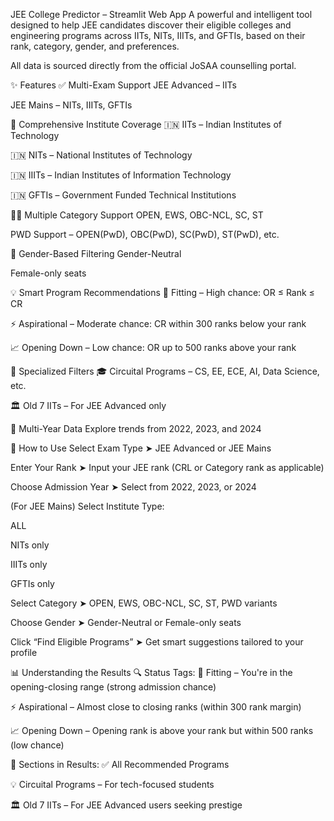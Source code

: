 JEE College Predictor – Streamlit Web App
A powerful and intelligent tool designed to help JEE candidates discover their eligible colleges and engineering programs across IITs, NITs, IIITs, and GFTIs, based on their rank, category, gender, and preferences.

All data is sourced directly from the official JoSAA counselling portal.

✨ Features
✅ Multi-Exam Support
JEE Advanced – IITs

JEE Mains – NITs, IIITs, GFTIs

🏫 Comprehensive Institute Coverage
🇮🇳 IITs – Indian Institutes of Technology

🇮🇳 NITs – National Institutes of Technology

🇮🇳 IIITs – Indian Institutes of Information Technology

🇮🇳 GFTIs – Government Funded Technical Institutions

🧑‍🏫 Multiple Category Support
OPEN, EWS, OBC-NCL, SC, ST

PWD Support – OPEN(PwD), OBC(PwD), SC(PwD), ST(PwD), etc.

🚻 Gender-Based Filtering
Gender-Neutral

Female-only seats

💡 Smart Program Recommendations
🎯 Fitting – High chance: OR ≤ Rank ≤ CR

⚡ Aspirational – Moderate chance: CR within 300 ranks below your rank

📈 Opening Down – Low chance: OR up to 500 ranks above your rank

🧠 Specialized Filters
🎓 Circuital Programs – CS, EE, ECE, AI, Data Science, etc.

🏛️ Old 7 IITs – For JEE Advanced only

📅 Multi-Year Data
Explore trends from 2022, 2023, and 2024

🚀 How to Use
Select Exam Type
➤ JEE Advanced or JEE Mains

Enter Your Rank
➤ Input your JEE rank (CRL or Category rank as applicable)

Choose Admission Year
➤ Select from 2022, 2023, or 2024

(For JEE Mains) Select Institute Type:

ALL

NITs only

IIITs only

GFTIs only

Select Category
➤ OPEN, EWS, OBC-NCL, SC, ST, PWD variants

Choose Gender
➤ Gender-Neutral or Female-only seats

Click “Find Eligible Programs”
➤ Get smart suggestions tailored to your profile

📊 Understanding the Results
🔍 Status Tags:
🎯 Fitting – You're in the opening-closing range (strong admission chance)

⚡ Aspirational – Almost close to closing ranks (within 300 rank margin)

📈 Opening Down – Opening rank is above your rank but within 500 ranks (low chance)

📂 Sections in Results:
✅ All Recommended Programs

💡 Circuital Programs – For tech-focused students

🏛️ Old 7 IITs – For JEE Advanced users seeking prestige


